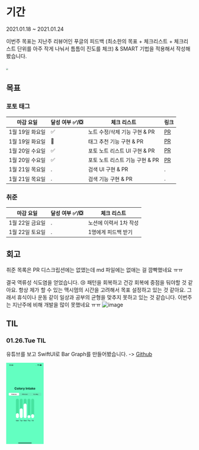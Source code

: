 # 기간
2021.01.18 ~ 2021.01.24



이번주 목표는 지난주 리뷰어인 푸글의 피드백 (최소한의 목표 + 체크리스트 + 체크리스트 단위를 아주 작게 나눠서 틈틈이 진도를 체크) &  SMART 기법을 적용해서 작성해봤습니다.

<img src="https://i.imgur.com/gtmXfHy.png" style="zoom:33%;" />

## 목표

### 포토 태그

| 마감 요일 | 달성 여부 ✅/❎ | 체크 리스트 | 링크 |
| --------- | --------- | ----------- | ----------- |
| 1월 19일 화요일 | ✅ | 노트 수정/삭제 기능 구현 & PR | [PR](https://github.com/SimLeeTag/photo-tag-iOS/pull/54) |
| 1월 19일 화요일 | 🔼 | 태그 추천 기능 구현 & PR  | [PR](https://github.com/SimLeeTag/photo-tag-iOS/pull/55) |
| 1월 20일 수요일 | ✅ | 포토 노트 리스트 UI 구현 & PR        |[PR](https://github.com/SimLeeTag/photo-tag-iOS/pull/51)        |
| 1월 20일 수요일 | ✅ | 포토 노트 리스트 기능 구현 & PR        |[PR](https://github.com/SimLeeTag/photo-tag-iOS/pull/51)        |
| 1월 21일 목요일 | . | 검색 UI 구현 & PR        |.        |
| 1월 21일 목요일 | . | 검색 기능 구현 & PR        |.        |

### 취준

| 마감 요일 | 달성 여부 ✅/❎ | 체크 리스트 |
| --------- | --------- | ----------- |
| 1월 22일 금요일 | . |   노션에 이력서 1차 작성    |
| 1월 22일 토요일 | . | 1명에게 피드백 받기   |



## 회고

취준 목록은 PR 디스크립션에는 없앴는데 md 파일에는 없애는 걸 깜빡했네요 ㅠㅠ

결국 역류성 식도염을 얻었습니다. 😢
패턴을 회복하고 건강 회복에 중점을 둬야할 것 같아요.
항상 제가 할 수 있는 맥시멈의 시간을 고려해서 목표 설정하고 있는 것 같아요.
그래서 휴식이나 운동 같이 일상과 공부의 균형을 맞추지 못하고 있는 것 같습니다.
이번주는 지난주에 비해 개발을 많이 못했네요 ㅠㅠ
<img src="https://user-images.githubusercontent.com/52783516/105634392-17faf380-5ea1-11eb-94cd-4231af30afef.png" alt="image" width="50%;" />



## TIL

### 01.26.Tue TIL

유튜브를 보고 SwiftUI로 Bar Graph를 만들어봤습니다. -> [Github](https://github.com/dev-Lena/SwiftUI/tree/main/ChartPractice)

<img src="https://github.com/dev-Lena/SwiftUI/raw/main/ChartPractice/Media/swiftui_chart_light_mode.gif" alt="img" width="20%">